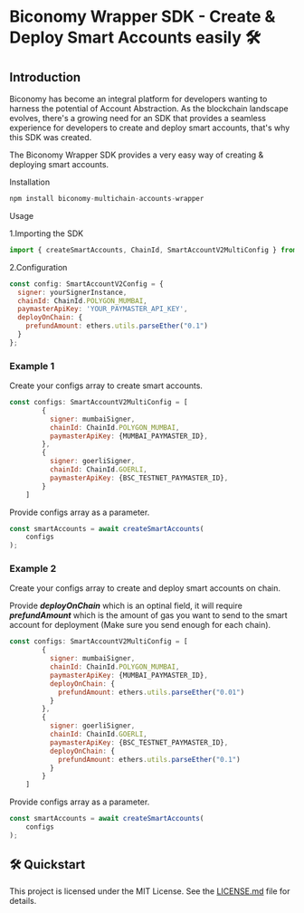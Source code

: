 # Biconomy Wrapper SDK - Create & Deploy Smart Accounts easily 🛠️

## Introduction

Biconomy has become an integral platform for developers wanting to harness the potential of Account Abstraction. As the blockchain landscape evolves, there's a growing need for an SDK that provides a seamless experience for developers to create and deploy smart accounts, that's why this SDK was created.

The Biconomy Wrapper SDK provides a very easy way of creating & deploying smart accounts.

Installation

```javascript
npm install biconomy-multichain-accounts-wrapper
```

Usage

1.Importing the SDK

```javascript
import { createSmartAccounts, ChainId, SmartAccountV2MultiConfig } from 'biconomy-multichain-accounts-wrapper';
```

2.Configuration

```javascript
const config: SmartAccountV2Config = {
  signer: yourSignerInstance,
  chainId: ChainId.POLYGON_MUMBAI,
  paymasterApiKey: 'YOUR_PAYMASTER_API_KEY',
  deployOnChain: {
    prefundAmount: ethers.utils.parseEther("0.1")
  }
};
```

### Example 1

Create your configs array to create smart accounts.

```javascript
const configs: SmartAccountV2MultiConfig = [
        { 
          signer: mumbaiSigner,
          chainId: ChainId.POLYGON_MUMBAI,
          paymasterApiKey: {MUMBAI_PAYMASTER_ID},
        },
        { 
          signer: goerliSigner,
          chainId: ChainId.GOERLI,
          paymasterApiKey: {BSC_TESTNET_PAYMASTER_ID},
        }
    ]
```

Provide configs array as a parameter.

```javascript
const smartAccounts = await createSmartAccounts(
    configs
);
```

### Example 2

Create your configs array to create and deploy smart accounts on chain.

Provide ***deployOnChain*** which is an optinal field, it will require ***prefundAmount*** which is the amount of gas you want to send to the smart account
for deployment (Make sure you send enough for each chain).

```javascript
const configs: SmartAccountV2MultiConfig = [
        { 
          signer: mumbaiSigner,
          chainId: ChainId.POLYGON_MUMBAI,
          paymasterApiKey: {MUMBAI_PAYMASTER_ID},
          deployOnChain: {
            prefundAmount: ethers.utils.parseEther("0.01")
          }
        },
        { 
          signer: goerliSigner,
          chainId: ChainId.GOERLI,
          paymasterApiKey: {BSC_TESTNET_PAYMASTER_ID},
          deployOnChain: {
            prefundAmount: ethers.utils.parseEther("0.1")
          }
        }
    ]
```

Provide configs array as a parameter.

```javascript
const smartAccounts = await createSmartAccounts(
    configs
);
```

## 🛠️ Quickstart

This project is licensed under the MIT License. See the [LICENSE.md](./LICENSE.md) file for details.
